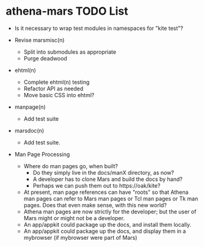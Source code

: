 # athena-mars TODO List

* Is it necessary to wrap test modules in namespaces for "kite test"?
* Revise marsmisc(n)
  * Split into submodules as appropriate
  * Purge deadwood


* ehtml(n)
  * Complete ehtml(n) testing
  * Refactor API as needed
  * Move basic CSS into ehtml?
* manpage(n)
  * Add test suite
* marsdoc(n)
  * Add test suite.

* Man Page Processing
  * Where do man pages go, when built?
    *   Do they simply live in the docs/manX directory, as now?
    *   A developer has to clone Mars and build the docs by hand?
    *   Perhaps we can push them out to https://oak/kite?
  * At present, man page references can have "roots" so that 
    Athena man pages can refer to Mars man pages or Tcl man pages
    or Tk man pages.  Does that even make sense, with this new world?
  * Athena man pages are now strictly for the developer; but the user
    of Mars might or might not be a developer.
  * An app/appkit could package up the docs, and install them locally.
  * An app/appkit could package up the docs, and display them in a 
    mybrowser (if mybrowser were part of Mars)